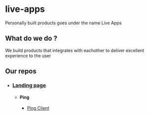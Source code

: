 # live-apps

Personally built products goes under the name Live Apps


## What do we do ?
We build products that integrates with eachother to deliver excellent experience to the user

## Our repos
- ### [Landing page](https://github.com/dikshit-n/live-apps-landing-page)
  - #### Ping
    - [Ping Client](https://github.com/dikshit-n/ping-client)
